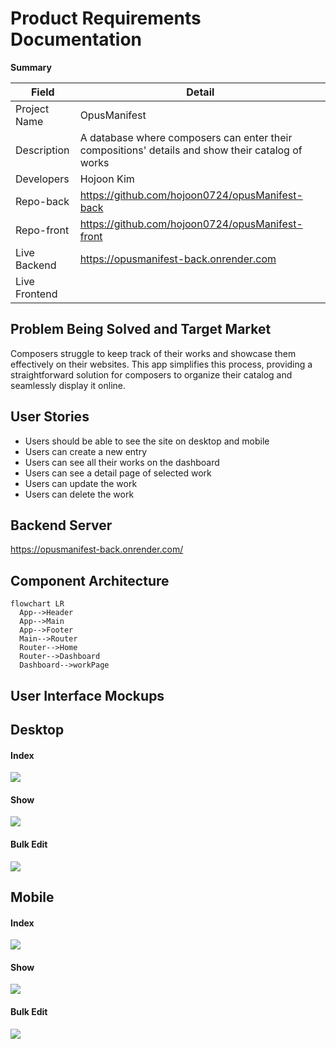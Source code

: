 # Product Requirements Documentation

**Summary**

| Field         | Detail                                                                                           |
| ------------- | ------------------------------------------------------------------------------------------------ |
| Project Name  | OpusManifest                                                                                     |
| Description   | A database where composers can enter their compositions' details and show their catalog of works |
| Developers    | Hojoon Kim                                                                                       |
| Repo-back     | https://github.com/hojoon0724/opusManifest-back                                                  |
| Repo-front    | https://github.com/hojoon0724/opusManifest-front                                                 |
| Live Backend  | https://opusmanifest-back.onrender.com                                                           |
| Live Frontend |                                                                                                  |

## Problem Being Solved and Target Market

Composers struggle to keep track of their works and showcase them effectively on their websites. This app simplifies this process, providing a straightforward solution for composers to organize their catalog and seamlessly display it online.

## User Stories

- Users should be able to see the site on desktop and mobile
- Users can create a new entry
- Users can see all their works on the dashboard
- Users can see a detail page of selected work
- Users can update the work
- Users can delete the work

## Backend Server

https://opusmanifest-back.onrender.com/

## Component Architecture

```mermaid
flowchart LR
  App-->Header
  App-->Main
  App-->Footer
  Main-->Router
  Router-->Home
  Router-->Dashboard
  Dashboard-->workPage
```

## User Interface Mockups

## Desktop

#### Index

<img src="./wireframeMockup/Index@1x.png">

#### Show

<img src="./wireframeMockup/Show@1x.png">

#### Bulk Edit

<img src="./wireframeMockup/Bulk Edit@1x.png">

## Mobile

#### Index

<img src="./wireframeMockup/Index Mobile.png">

#### Show

<img src="./wireframeMockup/Show Mobile.png">

#### Bulk Edit

<img src="./wireframeMockup/Bulk Edit Mobile.png">

